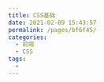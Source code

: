 ```yaml
---
title: CSS基础
date: 2021-02-09 15:43:57
permalink: /pages/bf6f45/
categories:
  - 前端
  - CSS
tags:
  - 
---
```

